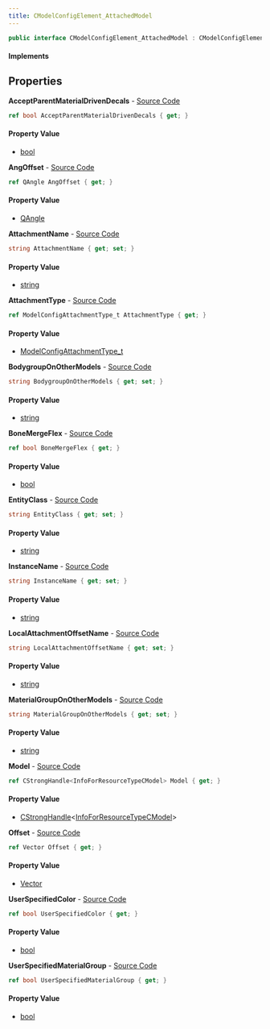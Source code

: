 ```yaml
---
title: CModelConfigElement_AttachedModel
---
```


```csharp
public interface CModelConfigElement_AttachedModel : CModelConfigElement, ISchemaClass<CModelConfigElement>, ISchemaClass<CModelConfigElement_AttachedModel>, ISchemaField, ISchemaClass, INativeHandle
```

#### Implements

## Properties

**AcceptParentMaterialDrivenDecals** - [Source Code](https://github.com/swiftly-solution/swiftlys2/blob/main/managed/src/SwiftlyS2.Generated/Schemas/Interfaces/CModelConfigElement_AttachedModel.cs#L38)

```csharp
ref bool AcceptParentMaterialDrivenDecals { get; }
```

#### Property Value

- [bool](https://learn.microsoft.com/dotnet/api/system.boolean)

**AngOffset** - [Source Code](https://github.com/swiftly-solution/swiftlys2/blob/main/managed/src/SwiftlyS2.Generated/Schemas/Interfaces/CModelConfigElement_AttachedModel.cs#L24)

```csharp
ref QAngle AngOffset { get; }
```

#### Property Value

- [QAngle](/docs/api/shared/natives/qangle)

**AttachmentName** - [Source Code](https://github.com/swiftly-solution/swiftlys2/blob/main/managed/src/SwiftlyS2.Generated/Schemas/Interfaces/CModelConfigElement_AttachedModel.cs#L26)

```csharp
string AttachmentName { get; set; }
```

#### Property Value

- [string](https://learn.microsoft.com/dotnet/api/system.string)

**AttachmentType** - [Source Code](https://github.com/swiftly-solution/swiftlys2/blob/main/managed/src/SwiftlyS2.Generated/Schemas/Interfaces/CModelConfigElement_AttachedModel.cs#L30)

```csharp
ref ModelConfigAttachmentType_t AttachmentType { get; }
```

#### Property Value

- [ModelConfigAttachmentType_t](/docs/api/shared/schemadefinitions/modelconfigattachmenttype_t)

**BodygroupOnOtherModels** - [Source Code](https://github.com/swiftly-solution/swiftlys2/blob/main/managed/src/SwiftlyS2.Generated/Schemas/Interfaces/CModelConfigElement_AttachedModel.cs#L40)

```csharp
string BodygroupOnOtherModels { get; set; }
```

#### Property Value

- [string](https://learn.microsoft.com/dotnet/api/system.string)

**BoneMergeFlex** - [Source Code](https://github.com/swiftly-solution/swiftlys2/blob/main/managed/src/SwiftlyS2.Generated/Schemas/Interfaces/CModelConfigElement_AttachedModel.cs#L32)

```csharp
ref bool BoneMergeFlex { get; }
```

#### Property Value

- [bool](https://learn.microsoft.com/dotnet/api/system.boolean)

**EntityClass** - [Source Code](https://github.com/swiftly-solution/swiftlys2/blob/main/managed/src/SwiftlyS2.Generated/Schemas/Interfaces/CModelConfigElement_AttachedModel.cs#L18)

```csharp
string EntityClass { get; set; }
```

#### Property Value

- [string](https://learn.microsoft.com/dotnet/api/system.string)

**InstanceName** - [Source Code](https://github.com/swiftly-solution/swiftlys2/blob/main/managed/src/SwiftlyS2.Generated/Schemas/Interfaces/CModelConfigElement_AttachedModel.cs#L16)

```csharp
string InstanceName { get; set; }
```

#### Property Value

- [string](https://learn.microsoft.com/dotnet/api/system.string)

**LocalAttachmentOffsetName** - [Source Code](https://github.com/swiftly-solution/swiftlys2/blob/main/managed/src/SwiftlyS2.Generated/Schemas/Interfaces/CModelConfigElement_AttachedModel.cs#L28)

```csharp
string LocalAttachmentOffsetName { get; set; }
```

#### Property Value

- [string](https://learn.microsoft.com/dotnet/api/system.string)

**MaterialGroupOnOtherModels** - [Source Code](https://github.com/swiftly-solution/swiftlys2/blob/main/managed/src/SwiftlyS2.Generated/Schemas/Interfaces/CModelConfigElement_AttachedModel.cs#L42)

```csharp
string MaterialGroupOnOtherModels { get; set; }
```

#### Property Value

- [string](https://learn.microsoft.com/dotnet/api/system.string)

**Model** - [Source Code](https://github.com/swiftly-solution/swiftlys2/blob/main/managed/src/SwiftlyS2.Generated/Schemas/Interfaces/CModelConfigElement_AttachedModel.cs#L20)

```csharp
ref CStrongHandle<InfoForResourceTypeCModel> Model { get; }
```

#### Property Value

- [CStrongHandle](/docs/api/shared/natives/cstronghandle-1)<[InfoForResourceTypeCModel](/docs/api/shared/schemadefinitions/infoforresourcetypecmodel)>

**Offset** - [Source Code](https://github.com/swiftly-solution/swiftlys2/blob/main/managed/src/SwiftlyS2.Generated/Schemas/Interfaces/CModelConfigElement_AttachedModel.cs#L22)

```csharp
ref Vector Offset { get; }
```

#### Property Value

- [Vector](/docs/api/shared/natives/vector)

**UserSpecifiedColor** - [Source Code](https://github.com/swiftly-solution/swiftlys2/blob/main/managed/src/SwiftlyS2.Generated/Schemas/Interfaces/CModelConfigElement_AttachedModel.cs#L34)

```csharp
ref bool UserSpecifiedColor { get; }
```

#### Property Value

- [bool](https://learn.microsoft.com/dotnet/api/system.boolean)

**UserSpecifiedMaterialGroup** - [Source Code](https://github.com/swiftly-solution/swiftlys2/blob/main/managed/src/SwiftlyS2.Generated/Schemas/Interfaces/CModelConfigElement_AttachedModel.cs#L36)

```csharp
ref bool UserSpecifiedMaterialGroup { get; }
```

#### Property Value

- [bool](https://learn.microsoft.com/dotnet/api/system.boolean)

